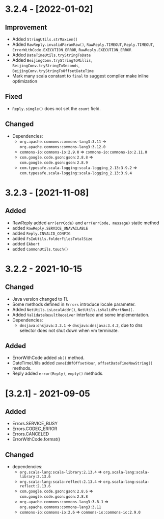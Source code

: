 # 3.2.4 - [2022-01-02]
## Improvement
- Added `StringUtils.strMaxLen()`
- Added `RawReply.invalidParamRaw()`, `RawReply.TIMEOUT`, `Reply.TIMEOUT`, `ErrorWithCode.EXECUTION_ERROR`, `RawReply.EXECUTION_ERROR`
- Added `DateTimeUtils.tryStringToDate`
- Added `BeijingConv.tryStringToMillis`, `BeijingConv.tryStringToSeconds`, `BeijingConv.tryStringToOffsetDateTime`
- Mark many scala constant to `final` to suggest compiler make inline optimization

## Fixed
- `Reply.single()` does not set the `count` field.
## Changed
- Dependencies:
  - `org.apache.commons:commons-lang3:3.11` => `org.apache.commons:commons-lang3:3.12.0`
  - `commons-io:commons-io:2.9.0` => `commons-io:commons-io:2.11.0`
  - `com.google.code.gson:gson:2.8.8` => `com.google.code.gson:gson:2.8.9`
  - `com.typesafe.scala-logging:scala-logging_2.13:3.9.2` => `com.typesafe.scala-logging:scala-logging_2.13:3.9.4`

# 3.2.3 - [2021-11-08]
## Added
- RawReply added `err(errCode)` and `err(errCode, message)` static method
- added `RawReply.SERVICE_UNAVAILABLE`
- added `Reply.INVALID_CONFIG`
- added `FsIoUtils.folderFilesTotalSize`
- added `EAbort`
- added `CommonUtils.touch()`

# 3.2.2 - 2021-10-15
## Changed
- Java version changed to 11.
- Some methods defined in `Errors` introduce locale parameter.
- Added `NetUtils.isLocalAddr()`, `NetUtils.isValidPortNum()`.
- Added `ValidateResultReceiver` interface and some implementation.
- Dependencies:
  - `dnsjava:dnsjava:3.3.1` => `dnsjava:dnsjava:3.4.2`, due to dns selector does not shut down when vm terminate.

## Added
- ErrorWithCode added `ok()` method.
- DateTimeUtils added `zoneIdOfOffsetHour`, `offsetDateTimeNowString()` methods.
- Reply added `error(Reply)`, `empty()` methods.

# [3.2.1] - 2021-09-05

## Added
- Errors.SERVICE_BUSY
- Errors.CODEC_ERROR
- Errors.CANCELED
- ErrorWithCode.format()

## Changed
- dependencies:
    - `org.scala-lang:scala-library:2.13.4` => `org.scala-lang:scala-library:2.13.6`
    - `org.scala-lang:scala-reflect:2.13.4` => `org.scala-lang:scala-reflect:2.13.6`
    - `com.google.code.gson:gson:2.8.6` => `com.google.code.gson:gson:2.8.8`
    - `org.apache.commons:commons-lang3:3.8.1` => `org.apache.commons:commons-lang3:3.11`
    - `commons-io:commons-io:2.6` => `commons-io:commons-io:2.9.0`    
